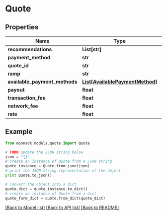# Quote


## Properties

Name | Type | Description | Notes
------------ | ------------- | ------------- | -------------
**recommendations** | **List[str]** |  | 
**payment_method** | **str** |  | 
**quote_id** | **str** |  | 
**ramp** | **str** |  | 
**available_payment_methods** | [**List[AvailablePaymentMethod]**](AvailablePaymentMethod.md) |  | 
**payout** | **float** |  | 
**transaction_fee** | **float** |  | 
**network_fee** | **float** |  | 
**rate** | **float** |  | 

## Example

```python
from moonsdk.models.quote import Quote

# TODO update the JSON string below
json = "{}"
# create an instance of Quote from a JSON string
quote_instance = Quote.from_json(json)
# print the JSON string representation of the object
print Quote.to_json()

# convert the object into a dict
quote_dict = quote_instance.to_dict()
# create an instance of Quote from a dict
quote_form_dict = quote.from_dict(quote_dict)
```
[[Back to Model list]](../README.md#documentation-for-models) [[Back to API list]](../README.md#documentation-for-api-endpoints) [[Back to README]](../README.md)


